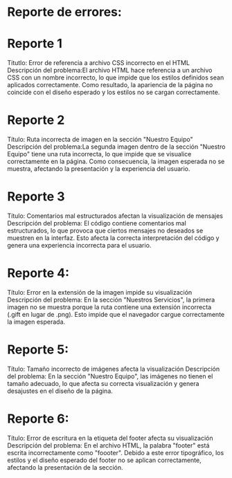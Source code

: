 # Reporte de errores:

# Reporte 1
Titutlo: Error de referencia a archivo CSS incorrecto en el HTML
Descripción del problema:El archivo HTML hace referencia a un archivo CSS con un nombre incorrecto, lo que impide que los estilos definidos sean aplicados correctamente. Como resultado, la apariencia de la página no coincide con el diseño esperado y los estilos no se cargan correctamente.

# Reporte 2
Título: Ruta incorrecta de imagen en la sección "Nuestro Equipo"
Descripción del problema:La segunda imagen dentro de la sección "Nuestro Equipo" tiene una ruta incorrecta, lo que impide que se visualice correctamente en la página. Como consecuencia, la imagen esperada no se muestra, afectando la presentación y la experiencia del usuario.

# Reporte 3
Título: Comentarios mal estructurados afectan la visualización de mensajes
Descripción del problema: El código contiene comentarios mal estructurados, lo que provoca que ciertos mensajes no deseados se muestren en la interfaz. Esto afecta la correcta interpretación del código y genera una experiencia incorrecta para el usuario.

# Reporte 4:
Título: Error en la extensión de la imagen impide su visualización
Descripción del problema: En la sección "Nuestros Servicios", la primera imagen no se muestra porque la ruta contiene una extensión incorrecta (.gift en lugar de .png). Esto impide que el navegador cargue correctamente la imagen esperada.

# Reporte 5:
Título: Tamaño incorrecto de imágenes afecta la visualización
Descripción del problema: En la sección "Nuestro Equipo", las imágenes no tienen el tamaño adecuado, lo que afecta su correcta visualización y genera desajustes en el diseño de la página.

# Reporte 6:
Título: Error de escritura en la etiqueta del footer afecta su visualización
Descripción del problema: En el archivo HTML, la palabra "footer" está escrita incorrectamente como "foooter". Debido a este error tipográfico, los estilos y el diseño esperado del footer no se aplican correctamente, afectando la presentación de la sección.

